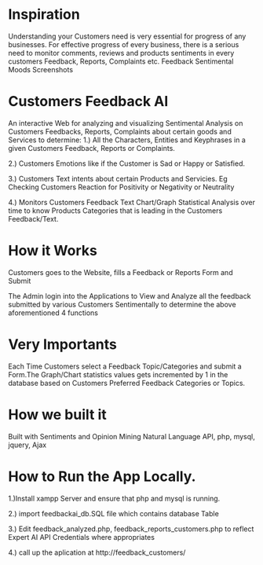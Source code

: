 
# Inspiration
Understanding your Customers need is very essential for progress of any businesses. For effective progress of every business, there is a serious need to monitor comments, reviews and products sentiments in every customers Feedback, Reports, Complaints etc. Feedback Sentimental Moods Screenshots

# Customers Feedback AI
An interactive Web for analyzing and visualizing Sentimental Analysis on Customers Feedbacks, Reports, Complaints about certain goods and Services to determine:
1.) All the Characters, Entities and Keyphrases in a given Customers Feedback, Reports or Complaints.

2.) Customers Emotions like if the Customer is Sad or Happy or Satisfied.

3.) Customers Text intents about certain Products and Servicies. Eg Checking Customers Reaction for Positivity or Negativity or Neutrality

4.) Monitors Customers Feedback Text Chart/Graph Statistical Analysis over time to know Products Categories that is leading in the Customers Feedback/Text.

# How it Works

Customers goes to the Website, fills a Feedback or Reports Form and Submit

The Admin login into the Applications to View and Analyze all the feedback submitted by various Customers Sentimentally to determine the above aforementioned 4 functions

# Very Importants

Each Time Customers select a Feedback Topic/Categories and submit a Form.The Graph/Chart statistics values gets incremented by 1 in the database based on Customers Preferred Feedback Categories or Topics.

# How we built it

Built with Sentiments and Opinion Mining Natural Language API, php, mysql, jquery, Ajax

# How to Run the App Locally.

1.)Install xampp Server and ensure that php and mysql is running.

2.) import feedbackai_db.SQL file which contains database Table

3.) Edit feedback_analyzed.php, feedback_reports_customers.php to reflect Expert AI API Credentials where appropriates

4.) call up the aplication at http://feedback_customers/
